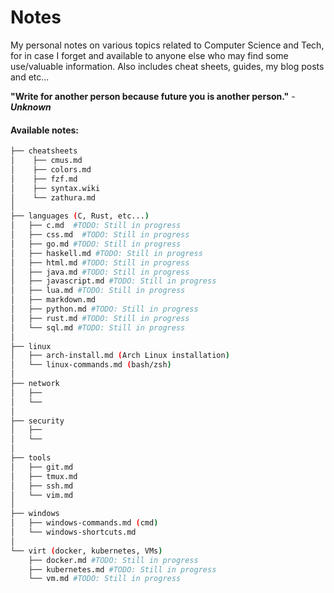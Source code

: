 # Notes
My personal notes on various topics related to Computer Science and Tech, for in case I forget and available to anyone else who may find some use/valuable information. Also includes cheat sheets, guides, my blog posts and etc...

**"Write for another person because future you is another person."** - ***Unknown***

#### Available notes:
```bash
├── cheatsheets
│    ├── cmus.md
│    ├── colors.md
│    ├── fzf.md
│    ├── syntax.wiki
│    └── zathura.md
│
├── languages (C, Rust, etc...)
│   ├── c.md  #TODO: Still in progress
│   ├── css.md  #TODO: Still in progress
│   ├── go.md #TODO: Still in progress
│   ├── haskell.md #TODO: Still in progress
│   ├── html.md #TODO: Still in progress
│   ├── java.md #TODO: Still in progress
│   ├── javascript.md #TODO: Still in progress
│   ├── lua.md #TODO: Still in progress
│   ├── markdown.md
│   ├── python.md #TODO: Still in progress
│   ├── rust.md #TODO: Still in progress
│   └── sql.md #TODO: Still in progress
│
├── linux
│   ├── arch-install.md (Arch Linux installation)
│   └── linux-commands.md (bash/zsh)
│
├── network
│   ├── 
│   └── 
│
├── security
│   ├── 
│   └── 
│
├── tools
│   ├── git.md
│   ├── tmux.md
│   ├── ssh.md
│   └── vim.md
│
├── windows
│   ├── windows-commands.md (cmd)
│   └── windows-shortcuts.md
│
└── virt (docker, kubernetes, VMs)
    ├── docker.md #TODO: Still in progress
    ├── kubernetes.md #TODO: Still in progress
    └── vm.md #TODO: Still in progress
```

